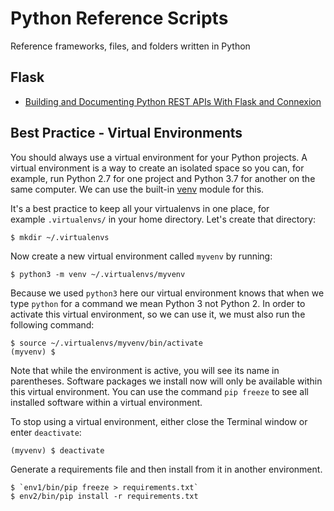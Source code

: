 # Python Reference Scripts

Reference frameworks, files, and folders written in Python

## Flask
- [Building and Documenting Python REST APIs With Flask and Connexion](flask-connexion/)


## Best Practice - Virtual Environments

You should always use a virtual environment for your Python projects. A virtual environment is a way to create an isolated space so you can, for example, run Python 2.7 for one project and Python 3.7 for another on the same computer. We can use the built-in [venv](https://docs.python.org/3/library/venv.html) module for this.

It's a best practice to keep all your virtualenvs in one place, for example `.virtualenvs/` in your home directory. Let's create that directory:

```
$ mkdir ~/.virtualenvs

```

Now create a new virtual environment called `myvenv` by running:

```
$ python3 -m venv ~/.virtualenvs/myvenv

```

Because we used `python3` here our virtual environment knows that when we type `python` for a command we mean Python 3 not Python 2. In order to activate this virtual environment, so we can use it, we must also run the following command:

```
$ source ~/.virtualenvs/myvenv/bin/activate
(myvenv) $
```

Note that while the environment is active, you will see its name in parentheses. Software packages we install now will only be available within this virtual environment. You can use the command `pip freeze` to see all installed software within a virtual environment.

To stop using a virtual environment, either close the Terminal window or enter `deactivate`:

```
(myvenv) $ deactivate

```
Generate a requirements file and then install from it in another environment.
```shell
$ `env1/bin/pip freeze > requirements.txt`
$ env2/bin/pip install -r requirements.txt
```
